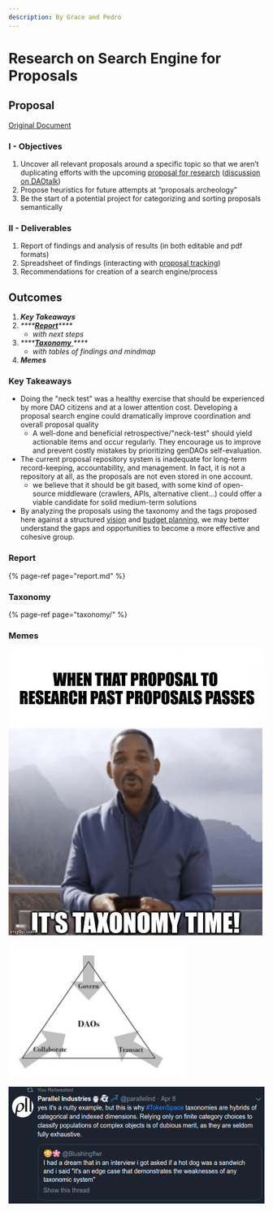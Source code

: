 ```yaml
---
description: By Grace and Pedro
---
```


# Research on Search Engine for Proposals

## Proposal

[Original Document](https://docs.google.com/document/d/1iw7BA5aIsjuHNxi9DeZyHtatLNPw5tYYrkfNARQmVK0/edit)

### I - Objectives

1. Uncover all relevant proposals around a specific topic so that we aren’t duplicating efforts with the upcoming [proposal for research](https://docs.google.com/spreadsheets/d/1pQrfzQMafzrsXt66ZzJBTjm20qeLXoUFX51ptRywLm4/edit#gid=1194219037) \([discussion on DAOtalk](https://daotalk.org/t/case-studies-decentralized-orgs-with-on-chain-governance/395)\)
2. Propose heuristics for future attempts at “proposals archeology”
3. Be the start of a potential project for categorizing and sorting proposals semantically  

### II - Deliverables

1. Report of findings and analysis of results \(in both editable and pdf formats\)
2. Spreadsheet of findings \(interacting with [proposal tracking](https://docs.google.com/spreadsheets/d/1FV8iz4ebZb4E3nXckzPsWy7IfhtsX3filkbX_gbPLNs/edit#gid=1899049180)\)
3. Recommendations for creation of a search engine/process

## Outcomes

1. _**Key Takeaways**_
2. _\*\*\*\*_[_**Report**_](https://gendao.gitbook.io/researchwg/passed-proposals/research-on-search-engine-for-proposals/report)_\*\*\*\*_
   * _with next steps_
3. _\*\*\*\*_[_**Taxonomy**_ ](https://gendao.gitbook.io/researchwg/passed-proposals/research-on-search-engine-for-proposals/taxonomy)_\*\*\*\*_
   * _with tables of findings and mindmap_
4. _**Memes**_



### Key Takeaways

* Doing the "neck test" was a healthy exercise that should be experienced by more DAO citizens and at a lower attention cost. Developing a proposal search engine could dramatically improve coordination and overall proposal quality 
  * A well-done and beneficial retrospective/"neck-test" should yield actionable items and occur regularly. They encourage us to improve and prevent costly mistakes by prioritizing genDAOs self-evaluation.
* The current proposal repository system is inadequate for long-term record-keeping, accountability, and management. In fact, it is not a repository at all, as the proposals are not even stored in one account.
  * we believe that it should be git based, with some kind of open-source middleware \(crawlers, APIs, alternative client...\) could offer a viable candidate for solid medium-term solutions
* By analyzing the proposals using the taxonomy and the tags proposed here against a structured [vision](https://docs.google.com/document/d/10-0ppf_QpYdlBC_AFWt-QhJWyUpBRl5zU9bU1AWXUqU/edit#heading=h.ggo559linbt0) and [budget planning](https://docs.google.com/document/d/1fyhXSv_yp38FbC-R3aJPqqVJDvi6i0LATZya5F9vtZ4/edit), we may better understand the gaps and opportunities to become a more effective and cohesive group.

### Report

{% page-ref page="report.md" %}

### Taxonomy

{% page-ref page="taxonomy/" %}

### Memes

![](../../.gitbook/assets/2zuooy.jpg)

![From &quot;Beyond the End of History&quot; by Cem](../../.gitbook/assets/image%20%283%29.png)

![](../../.gitbook/assets/image%20%281%29.png)

